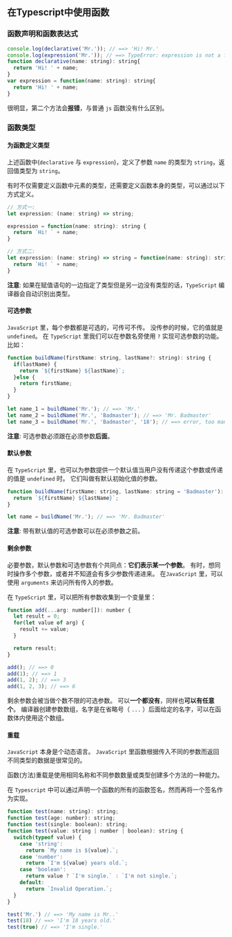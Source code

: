 ## 在Typescript中使用函数

### 函数声明和函数表达式

```js
console.log(declarative('Mr.')); // ==> 'Hi! Mr.'
console.log(expression('Mr.')); // ==> TypeError: expression is not a function
function declarative(name: string): string{
  return 'Hi! ' + name;
}
var expression = function(name: string): string{
  return 'Hi! ' + name;
}
```

很明显，第二个方法会**报错**，与普通 `js` 函数没有什么区别。

### 函数类型
#### 为函数定义类型
上述函数中(`declarative` 与 `expression`)，定义了参数 `name` 的类型为 `string`，返回值类型为 `string`。

有时不仅需要定义函数中元素的类型，还需要定义函数本身的类型，可以通过以下方式定义。
```js
// 方式一:
let expression: (name: string) => string;

expression = function(name: string): string {
  return `Hi! ` + name;
}

// 方式二:
let expression: (name: string) => string = function(name: string): string {
  return `Hi! ` + name;
}
```

**注意**: 如果在赋值语句的一边指定了类型但是另一边没有类型的话，`TypeScript` 编译器会自动识别出类型。

#### 可选参数
`JavaScript` 里，每个参数都是可选的，可传可不传。 没传参的时候，它的值就是 `undefined`。 在 `TypeScript` 里我们可以在参数名旁使用 `?` 实现可选参数的功能。 比如：
```js
function buildName(firstName: string, lastName?: string): string {
  if(lastName) {
    return `${firstName} ${lastName}`;
  }else {
    return firstName;
  }
}

let name_1 = buildName('Mr.'); // ==> 'Mr.'
let name_2 = buildName('Mr.', 'Badmaster'); // ==> 'Mr. Badmaster'
let name_3 = buildName('Mr.', 'Badmaster', '18'); // ==> error, too many parameters
```

**注意**: 可选参数必须跟在必须参数**后面**。

#### 默认参数
在 `TypeScript` 里，也可以为参数提供一个默认值当用户没有传递这个参数或传递的值是 `undefined` 时。 它们叫做有默认初始化值的参数。
```js
function buildName(firstName: string, lastName: string = 'Badmaster'): string {
  return `${firstName} ${lastName}`;
}

let name = buildName('Mr.'); // ==> 'Mr. Badmaster'
```

**注意**: 带有默认值的可选参数可以在必须参数之前。

#### 剩余参数
必要参数，默认参数和可选参数有个共同点：**它们表示某一个参数**。 有时，想同时操作多个参数，或者并不知道会有多少参数传递进来。 在`JavaScript` 里，可以使用 `arguments` 来访问所有传入的参数。

在 `TypeScript` 里，可以把所有参数收集到一个变量里：
```js
function add(...arg: number[]): number {
  let result = 0;
  for(let value of arg) {
    result += value;
  }

  return result;
}

add(); // ==> 0
add(1); // ==> 1
add(1, 2); // ==> 3
add(1, 2, 3); // ==> 6
```

剩余参数会被当做个数不限的可选参数。 可以**一个都没有**，同样也**可以有任意个**。 编译器创建参数数组，名字是在省略号（ `...` ）后面给定的名字，可以在函数体内使用这个数组。

#### 重载
`JavaScript` 本身是个动态语言。 `JavaScript` 里函数根据传入不同的参数而返回不同类型的数据是很常见的。

函数(方法)重载是使用相同名称和不同参数数量或类型创建多个方法的一种能力。

在 `Typescript` 中可以通过声明一个函数的所有的函数签名，然而再将一个签名作为实现。

```js
function test(name: string): string;
function test(age: number): string;
function test(single: boolean): string;
function test(value: string | number | boolean): string {
  switch(typeof value) {
    case 'string':
      return `My name is ${value}.`;
    case 'number':
      return `I'm ${value} years old.`;
    case 'boolean':
      return value ? `I'm single.` : `I'm not single.`;
    default:
      return `Invalid Operation.`;
  }
}

test('Mr.') // ==> 'My name is Mr..'
test(18) // ==> 'I'm 18 years old.'
test(true) // ==> 'I'm single.'
```
